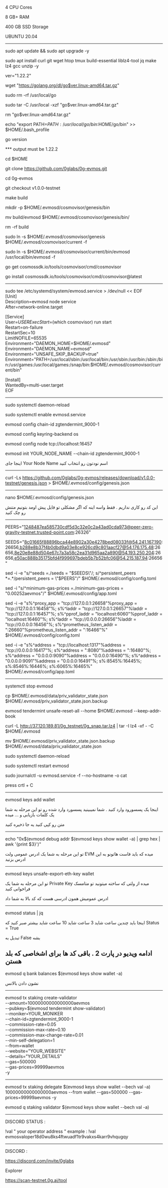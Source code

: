 4 CPU Cores

8 GB+ RAM

400 GB SSD Storage

UBUNTU 20.04

-----------------------------------------------


sudo apt update && sudo apt upgrade -y

sudo apt install curl git wget htop tmux build-essential liblz4-tool jq make lz4 gcc unzip -y


ver="1.22.2"

wget "https://golang.org/dl/go$ver.linux-amd64.tar.gz"

sudo rm -rf /usr/local/go

sudo tar -C /usr/local -xzf "go$ver.linux-amd64.tar.gz"


rm "go$ver.linux-amd64.tar.gz"


echo "export PATH=$PATH:/usr/local/go/bin:$HOME/go/bin" >> $HOME/.bash_profile



go version 

*** output must be 1.22.2


cd $HOME


git clone https://github.com/0glabs/0g-evmos.git


cd 0g-evmos


git checkout v1.0.0-testnet

make build




mkdir -p $HOME/.evmosd/cosmovisor/genesis/bin


mv build/evmosd $HOME/.evmosd/cosmovisor/genesis/bin/


rm -rf build



sudo ln -s $HOME/.evmosd/cosmovisor/genesis $HOME/.evmosd/cosmovisor/current -f


sudo ln -s $HOME/.evmosd/cosmovisor/current/bin/evmosd /usr/local/bin/evmosd -f


go get cosmossdk.io/tools/cosmovisor/cmd/cosmovisor


go install cosmossdk.io/tools/cosmovisor/cmd/cosmovisor@latest

--------------------------------------------------------------------


sudo tee /etc/systemd/system/evmosd.service > /dev/null << EOF    
[Unit]    
Description=evmosd node service    
After=network-online.target   
 
[Service]     
User=$USER    
ExecStart=$(which cosmovisor) run start     
Restart=on-failure    
RestartSec=10    
LimitNOFILE=65535    
Environment="DAEMON_HOME=$HOME/.evmosd"   
Environment="DAEMON_NAME=evmosd"    
Environment="UNSAFE_SKIP_BACKUP=true"     
Environment="PATH=/usr/local/sbin:/usr/local/bin:/usr/sbin:/usr/bin:/sbin:/bin:/usr/games:/usr/local/games:/snap/bin:$HOME/.evmosd/cosmovisor/current/bin"    

[Install]     
WantedBy=multi-user.target    
EOF    


------------------------------------------------------------------------------------------


sudo systemctl daemon-reload

sudo systemctl enable evmosd.service


evmosd config chain-id zgtendermint_9000-1


evmosd config keyring-backend os


evmosd config node tcp://localhost:16457

evmosd init YOUR_NODE_NAME  --chain-id zgtendermint_9000-1

اینجا جای 
Your Node Name
اسم نودتون رو انتخاب کنید


-------------------------------------------------------------------------

curl -Ls https://github.com/0glabs/0g-evmos/releases/download/v1.0.0-testnet/genesis.json > $HOME/.evmosd/config/genesis.json 

----------------------------------------------------------

nano $HOME/.evmosd/config/genesis.json

 این کد رو کاری نداریم . فقط واسه اینه که اگر مشکلی تو فایل پیش اومد بتونیم متنش رو چک کنید



----------------------------------------------------------


PEERS="1248487ea585730cdf5d3c32e0c2a43ad0cda973@peer-zero-gravity-testnet.trusted-point.com:26326"


SEEDS="8c01665f88896bca44e8902a30e4278bed08033f@54.241.167.190:26656,b288e8b37f4b0dbd9a03e8ce926cd9c801aacf27@54.176.175.48:26656,8e20e8e88d504e67c7a3a58c2ea31d965aa2a890@54.193.250.204:26656,e50ac888b35175bfd4f999697bdeb5b7b52bfc06@54.215.187.94:26656"


sed -i -e "s/^seeds *=.*/seeds = \"$SEEDS\"/; s/^persistent_peers *=.*/persistent_peers = \"$PEERS\"/" $HOME/.evmosd/config/config.toml


sed -i "s/^minimum-gas-prices *=.*/minimum-gas-prices = \"0.00252aevmos\"/" $HOME/.evmosd/config/app.toml



sed -i -e "s%^proxy_app = \"tcp://127.0.0.1:26658\"%proxy_app = \"tcp://127.0.0.1:16458\"%; s%^laddr = \"tcp://127.0.0.1:26657\"%laddr = \"tcp://127.0.0.1:16457\"%; s%^pprof_laddr = \"localhost:6060\"%pprof_laddr = \"localhost:16460\"%; s%^laddr = \"tcp://0.0.0.0:26656\"%laddr = \"tcp://0.0.0.0:16456\"%; s%^prometheus_listen_addr = \":26660\"%prometheus_listen_addr = \":16466\"%" $HOME/.evmosd/config/config.toml


sed -i -e "s%^address = \"tcp://localhost:1317\"%address = \"tcp://0.0.0.0:16417\"%; s%^address = \":8080\"%address = \":16480\"%; s%^address = \"0.0.0.0:9090\"%address = \"0.0.0.0:16490\"%; s%^address = \"0.0.0.0:9091\"%address = \"0.0.0.0:16491\"%; s%:8545%:16445%; s%:8546%:16446%; s%:6065%:16465%" $HOME/.evmosd/config/app.toml


---------------------------------------------

systemctl stop evmosd

cp $HOME/.evmosd/data/priv_validator_state.json $HOME/.evmosd/priv_validator_state.json.backup


evmosd tendermint unsafe-reset-all --home $HOME/.evmosd --keep-addr-book


curl -L http://37.120.189.81/0g_testnet/0g_snap.tar.lz4 | tar -I lz4 -xf - -C $HOME/.evmosd


mv $HOME/.evmosd/priv_validator_state.json.backup $HOME/.evmosd/data/priv_validator_state.json



sudo systemctl daemon-reload


sudo systemctl restart evmosd


sudo journalctl -u evmosd.service -f --no-hostname -o cat

press crtl + C

---------------------------------------------------------------------


evmosd keys add wallet

اینجا یک پسسورود وارد کنید . شما نمیبینید پسسورد وارد شده رو 
تو این مرحله به شما یک کلمات بازیابی و ... میده 

متن رو کپی کنید یه جا ذخیره کنید

---------------------------------------------------------------------

echo "0x$(evmosd debug addr $(evmosd keys show wallet -a) | grep hex | awk '{print $3}')"

تو این مرحله به شما یک  ادرس عمومی ولت 
EVM
میده که باید فاست هاتونو به این ادرس بزنید

---------------------------------------------------------------------

evmosd keys unsafe-export-eth-key wallet

تو این مرحله به شما یک 
Private Key
میده از ولتی که ساخته میتونید تو متامسک فراخوانی کنید

ادرس عمومیش همون ادرسی هست که کد بالا به شما داد


---------------------------------------------------------------------

evmosd status | jq


اینجا باید چندین ساعت شاید 3 ساعت شاید 10 ساعت شاید بیشتر صبر کنید که 
Status = True 

تبدیل به 
False
بشه

ادامه ویدیو در پارت 2 . باقی کد ها برای اشخاصی که بلد هستن
---------------------------------------------------------------

evmosd q bank balances $(evmosd keys show wallet -a)

نشون دادن بالانس


-----------------------------------------------------------------

evmosd tx staking create-validator \
  --amount=10000000000000000aevmos \
  --pubkey=$(evmosd tendermint show-validator) \
  --moniker=YOUR_MONIKER \
  --chain-id=zgtendermint_9000-1 \
  --commission-rate=0.05 \
  --commission-max-rate=0.10 \
  --commission-max-change-rate=0.01 \
  --min-self-delegation=1 \
  --from=wallet \
  --website="YOUR_WEBSITE" \
  --details="YOUR_DETAILS" \
  --gas=500000 \
  --gas-prices=99999aevmos \
  -y

--------------------------------------------------------

evmosd tx staking delegate $(evmosd keys show wallet --bech val -a) 10000000000000000aevmos --from wallet --gas=500000 --gas-prices=99999aevmos -y


evmosd q staking validator $(evmosd keys show wallet --bech val -a)

--------------------------------------------------------

DISCORD STATUS :

!val " your operator address "
example : !val evmosvaloper18d0wu8ks4ftwuadf1tr9vakxs4karr9vhqugqy

-----------------------------------------------------------------------


DISCORD : 

https://discord.com/invite/0glabs

Explorer

https://scan-testnet.0g.ai/tool

















